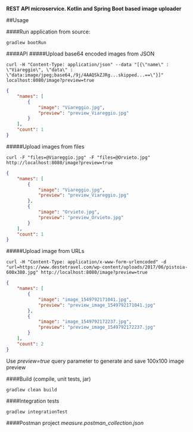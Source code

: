 **REST API microservice. Kotlin and Spring Boot based image uploader**

##Usage

####Run application from source:
~~~~
gradlew bootRun
~~~~

####API
#####Upload base64 encoded images from JSON
~~~~
curl -H "Content-Type: application/json" --data "[{\"name\" : \"Viareggio\", \"data\" : \"data:image/jpeg;base64,/9j/4AAQSkZJRg...skipped...==\"}]" localhost:8080/image?preview=true
~~~~
~~~~json
{
    "names": [
        {
            "image": "Viareggio.jpg",
            "preview": "preview_Viareggio.jpg"
        }
    ],
    "count": 1
}
~~~~

#####Upload images from files
~~~~
curl -F "files=@Viareggio.jpg" -F "files=@Orvieto.jpg" http://localhost:8080/image?preview=true
~~~~
~~~~json
{
    "names": [
        {
            "image": "Viareggio.jpg",
            "preview": "preview_Viareggio.jpg"
        },
        {
            "image": "Orvieto.jpg",
            "preview": "preview_Orvieto.jpg"
        }        
    ],
    "count": 1
}
~~~~

#####Upload image from URLs
~~~~
curl -H "Content-Type: application/x-www-form-urlencoded" -d "url=https://www.destetravel.com/wp-content/uploads/2017/06/pistoia-600x380.jpg" http://localhost:8080/image?preview=true
~~~~
~~~~json
{
    "names": [
        {
            "image": "image_1549792171041.jpg",
            "preview": "preview_image_1549792171041.jpg"
        },
        {
            "image": "image_1549792172237.jpg",
            "preview": "preview_image_1549792172237.jpg"
        }
    ],
    "count": 2
}
~~~~

Use _preview=true_ query parameter to generate and save 100x100 image preview

####Build (compile, unit tests, jar)
~~~~
gradlew clean build
~~~~

####Integration tests
~~~~
gradlew integrationTest
~~~~

####Postman project
_measure.postman_collection.json_